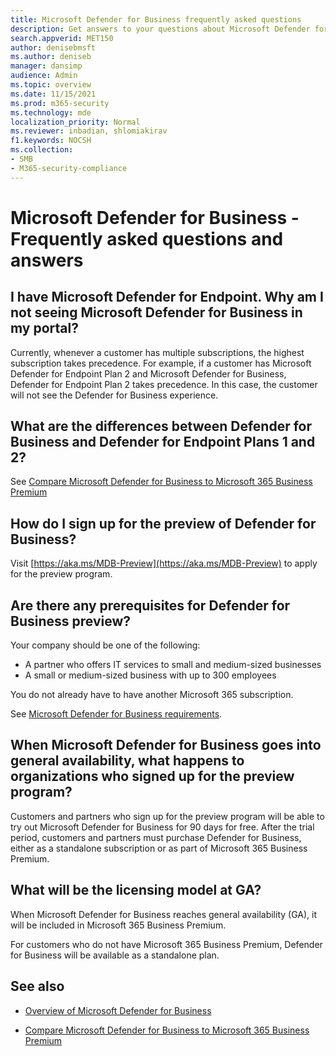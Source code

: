 ```yaml
---
title: Microsoft Defender for Business frequently asked questions
description: Get answers to your questions about Microsoft Defender for Business
search.appverid: MET150
author: denisebmsft
ms.author: deniseb
manager: dansimp 
audience: Admin
ms.topic: overview
ms.date: 11/15/2021
ms.prod: m365-security
ms.technology: mde
localization_priority: Normal
ms.reviewer: inbadian, shlomiakirav
f1.keywords: NOCSH 
ms.collection: 
- SMB
- M365-security-compliance
---
```


# Microsoft Defender for Business - Frequently asked questions and answers

## I have Microsoft Defender for Endpoint. Why am I not seeing Microsoft Defender for Business in my portal?

Currently, whenever a customer has multiple subscriptions, the highest subscription takes precedence. For example, if a customer has Microsoft Defender for Endpoint Plan 2 and Microsoft Defender for Business, Defender for Endpoint Plan 2 takes precedence. In this case, the customer will not see the Defender for Business experience.

## What are the differences between Defender for Business and Defender for Endpoint Plans 1 and 2?

See [Compare Microsoft Defender for Business to Microsoft 365 Business Premium](compare-mdb-m365-plans.md)

## How do I sign up for the preview of Defender for Business?

Visit [https://aka.ms/MDB-Preview](https://aka.ms/MDB-Preview) to apply for the preview program.

## Are there any prerequisites for Defender for Business preview?

Your company should be one of the following:

- A partner who offers IT services to small and medium-sized businesses
- A small or medium-sized business with up to 300 employees

You do not already have to have another Microsoft 365 subscription.

See [Microsoft Defender for Business requirements](mdb-requirements.md).

## When Microsoft Defender for Business goes into general availability, what happens to organizations who signed up for the preview program? 

Customers and partners who sign up for the preview program will be able to try out Microsoft Defender for Business for 90 days for free. After the trial period, customers and partners must purchase Defender for Business, either as a standalone subscription or as part of Microsoft 365 Business Premium. 



## What will be the licensing model at GA?

When Microsoft Defender for Business reaches general availability (GA), it will be included in Microsoft 365 Business Premium.

For customers who do not have Microsoft 365 Business Premium, Defender for Business will be available as a standalone plan. 

## See also

- [Overview of Microsoft Defender for Business](mdb-overview.md)

- [Compare Microsoft Defender for Business to Microsoft 365 Business Premium](compare-mdb-m365-plans.md)
